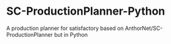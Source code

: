 # SC-ProductionPlanner-Python
 A production planner for satisfactory based on AnthorNet/SC-ProductionPlanner but in Python

